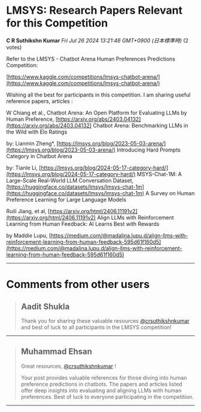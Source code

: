# LMSYS: Research Papers Relevant for this Competition

**C R Suthikshn Kumar** *Fri Jul 26 2024 13:21:46 GMT+0900 (日本標準時)* (2 votes)

Refer to the LMSYS - Chatbot Arena Human Preferences Predictions Competition:

[https://www.kaggle.com/competitions/lmsys-chatbot-arena/](https://www.kaggle.com/competitions/lmsys-chatbot-arena/)

Wishing all the best for participants in this competition. I am sharing useful reference papers, articles :

W Chiang et al., Chatbot Arena: An Open Platform for Evaluating LLMs by Human Preference, [https://arxiv.org/abs/2403.04132](https://arxiv.org/abs/2403.04132)
Chatbot Arena: Benchmarking LLMs in the Wild with Elo Ratings

by: Lianmin Zheng*, [https://lmsys.org/blog/2023-05-03-arena/](https://lmsys.org/blog/2023-05-03-arena/)
Introducing Hard Prompts Category in Chatbot Arena

by: Tianle Li, [https://lmsys.org/blog/2024-05-17-category-hard/](https://lmsys.org/blog/2024-05-17-category-hard/)
MSYS-Chat-1M: A Large-Scale Real-World LLM Conversation Dataset, [https://huggingface.co/datasets/lmsys/lmsys-chat-1m](https://huggingface.co/datasets/lmsys/lmsys-chat-1m)
A Survey on Human Preference Learning for Large Language Models

Ruili Jiang, et al, [https://arxiv.org/html/2406.11191v2](https://arxiv.org/html/2406.11191v2)
Align LLMs with Reinforcement Learning from Human Feedback: AI Learns Best with Rewards

by Maddie Lupu, [https://medium.com/@madalina.lupu.d/align-llms-with-reinforcement-learning-from-human-feedback-595d61f160d5](https://medium.com/@madalina.lupu.d/align-llms-with-reinforcement-learning-from-human-feedback-595d61f160d5)


---

 # Comments from other users

> ## Aadit Shukla
> 
> Thank you for sharing these valuable resources [@crsuthikshnkumar](https://www.kaggle.com/crsuthikshnkumar) and best of luck to all participants in the LMSYS competition!
> 
> 
> 


---

> ## Muhammad Ehsan
> 
> Great resources, [@crsuthikshnkumar](https://www.kaggle.com/crsuthikshnkumar) ! 
> 
> Your post provides valuable references for those diving into human preference predictions in chatbots. The papers and articles listed offer deep insights into evaluating and aligning LLMs with human preferences. Best of luck to everyone participating in the competition.
> 
> 
> 


---

